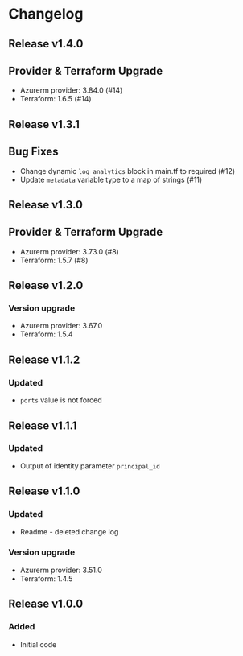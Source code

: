 # Changelog

## Release v1.4.0

## Provider & Terraform Upgrade
- Azurerm provider: 3.84.0 (#14)
- Terraform: 1.6.5 (#14)


   
## Release v1.3.1

## Bug Fixes

- Change dynamic `log_analytics` block in main.tf to required (#12)
- Update `metadata` variable type to a map of strings (#11)



   
## Release v1.3.0

## Provider & Terraform Upgrade
- Azurerm provider: 3.73.0 (#8)
- Terraform: 1.5.7 (#8)
   
## Release v1.2.0

### Version upgrade
- Azurerm provider: 3.67.0
- Terraform: 1.5.4
   
## Release v1.1.2

### Updated
- `ports` value is not forced
   
## Release v1.1.1

### Updated
- Output of identity parameter `principal_id` 
   
## Release v1.1.0

### Updated
- Readme - deleted change log
### Version upgrade
- Azurerm provider: 3.51.0
- Terraform: 1.4.5

   
## Release v1.0.0

### Added 

- Initial code
   